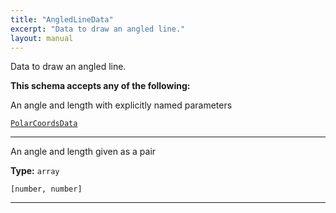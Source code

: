 ```yaml
---
title: "AngledLineData"
excerpt: "Data to draw an angled line."
layout: manual
---
```


Data to draw an angled line.




**This schema accepts any of the following:**

An angle and length with explicitly named parameters

[`PolarCoordsData`](/docs/kcl/types/PolarCoordsData)








----
An angle and length given as a pair

**Type:** `array`

`[number, number]`





----





